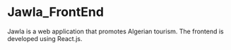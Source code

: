 # Jawla_FrontEnd

Jawla is a web application that promotes Algerian tourism. The frontend is developed using React.js.
